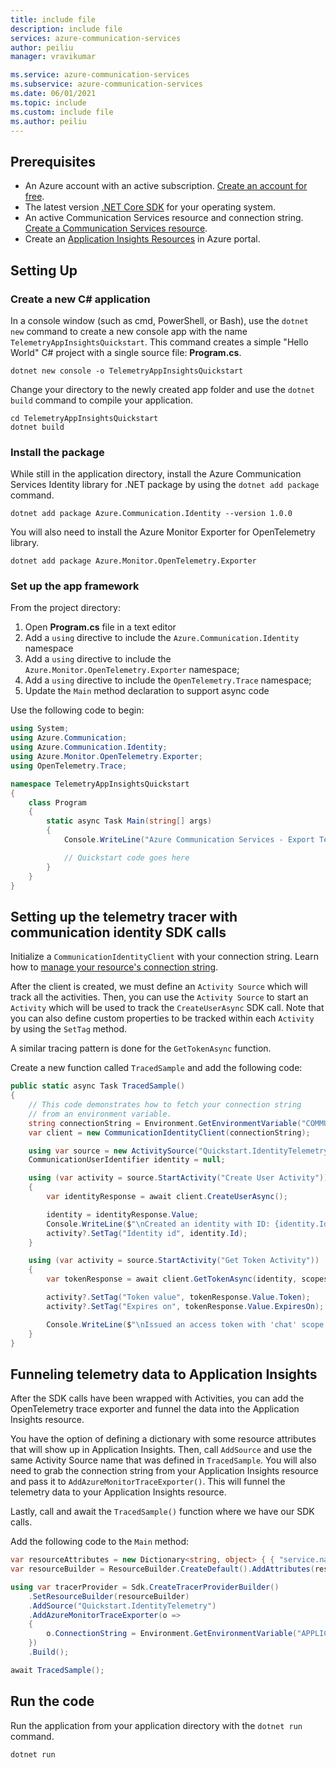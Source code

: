```yaml
---
title: include file
description: include file
services: azure-communication-services
author: peiliu
manager: vravikumar

ms.service: azure-communication-services
ms.subservice: azure-communication-services
ms.date: 06/01/2021
ms.topic: include
ms.custom: include file
ms.author: peiliu
---
```


## Prerequisites

- An Azure account with an active subscription. [Create an account for free](https://azure.microsoft.com/free/?WT.mc_id=A261C142F).
- The latest version [.NET Core SDK](https://dotnet.microsoft.com/download/dotnet-core) for your operating system.
- An active Communication Services resource and connection string. [Create a Communication Services resource](../create-communication-resource.md).
- Create an [Application Insights Resources](https://docs.microsoft.com/azure/azure-monitor/app/create-new-resource) in Azure portal.

## Setting Up

### Create a new C# application

In a console window (such as cmd, PowerShell, or Bash), use the `dotnet new` command to create a new console app with the name `TelemetryAppInsightsQuickstart`. This command creates a simple "Hello World" C# project with a single source file: **Program.cs**.

```console
dotnet new console -o TelemetryAppInsightsQuickstart
```

Change your directory to the newly created app folder and use the `dotnet build` command to compile your application.

```console
cd TelemetryAppInsightsQuickstart
dotnet build
```

### Install the package

While still in the application directory, install the Azure Communication Services Identity library for .NET package by using the `dotnet add package` command.

```console
dotnet add package Azure.Communication.Identity --version 1.0.0
```

You will also need to install the Azure Monitor Exporter for OpenTelemetry library.

```console
dotnet add package Azure.Monitor.OpenTelemetry.Exporter
```

### Set up the app framework

From the project directory:

1. Open **Program.cs** file in a text editor
2. Add a `using` directive to include the `Azure.Communication.Identity` namespace
3. Add a `using` directive to include the `Azure.Monitor.OpenTelemetry.Exporter` namespace;
4. Add a `using` directive to include the `OpenTelemetry.Trace` namespace;
5. Update the `Main` method declaration to support async code

Use the following code to begin:

```csharp
using System;
using Azure.Communication;
using Azure.Communication.Identity;
using Azure.Monitor.OpenTelemetry.Exporter;
using OpenTelemetry.Trace;

namespace TelemetryAppInsightsQuickstart
{
    class Program
    {
        static async Task Main(string[] args)
        {
            Console.WriteLine("Azure Communication Services - Export Telemetry to Application Insights");

            // Quickstart code goes here
        }
    }
}
```
## Setting up the telemetry tracer with communication identity SDK calls

Initialize a `CommunicationIdentityClient` with your connection string. Learn how to [manage your resource's connection string](../create-communication-resource.md#store-your-connection-string).

After the client is created, we must define an `Activity Source` which will track all the activities. Then, you can use the `Activity Source` to start an `Activity` which will be used to track the `CreateUserAsync` SDK call. Note that you can also define custom properties to be tracked within each `Activity` by using the `SetTag` method.

A similar tracing pattern is done for the `GetTokenAsync` function.

Create a new function called `TracedSample` and add the following code:

```csharp
public static async Task TracedSample()
{
    // This code demonstrates how to fetch your connection string
    // from an environment variable.
    string connectionString = Environment.GetEnvironmentVariable("COMMUNICATION_SERVICES_CONNECTION_STRING");
    var client = new CommunicationIdentityClient(connectionString);

    using var source = new ActivitySource("Quickstart.IdentityTelemetry");
    CommunicationUserIdentifier identity = null;

    using (var activity = source.StartActivity("Create User Activity"))
    {
        var identityResponse = await client.CreateUserAsync();

        identity = identityResponse.Value;
        Console.WriteLine($"\nCreated an identity with ID: {identity.Id}");
        activity?.SetTag("Identity id", identity.Id);
    }

    using (var activity = source.StartActivity("Get Token Activity"))
    {
        var tokenResponse = await client.GetTokenAsync(identity, scopes: new[] { CommunicationTokenScope.Chat });

        activity?.SetTag("Token value", tokenResponse.Value.Token);
        activity?.SetTag("Expires on", tokenResponse.Value.ExpiresOn);

        Console.WriteLine($"\nIssued an access token with 'chat' scope that expires at {expiresOn}:");
    }
}
```

## Funneling telemetry data to Application Insights

After the SDK calls have been wrapped with Activities, you can add the OpenTelemetry trace exporter and funnel the data into the Application Insights resource.

You have the option of defining a dictionary with some resource attributes that will show up in Application Insights.
Then, call `AddSource` and use the same Activity Source name that was defined in `TracedSample`.
You will also need to grab the connection string from your Application Insights resource and pass it to `AddAzureMonitorTraceExporter()`. This will funnel the telemetry data to your Application Insights resource.

Lastly, call and await the `TracedSample()` function where we have our SDK calls.

Add the following code to the `Main` method:

```csharp
var resourceAttributes = new Dictionary<string, object> { { "service.name", "<service-name>" }, { "service.instance.id", "<service-instance-id>" } };
var resourceBuilder = ResourceBuilder.CreateDefault().AddAttributes(resourceAttributes);

using var tracerProvider = Sdk.CreateTracerProviderBuilder()
    .SetResourceBuilder(resourceBuilder)
    .AddSource("Quickstart.IdentityTelemetry")
    .AddAzureMonitorTraceExporter(o =>
    {
        o.ConnectionString = Environment.GetEnvironmentVariable("APPLICATION_INSIGHTS_CONNECTION_STRING");
    })
    .Build();

await TracedSample();
```

## Run the code

Run the application from your application directory with the `dotnet run` command.

```console
dotnet run
```
